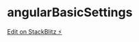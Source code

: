 # angularBasicSettings

[Edit on StackBlitz ⚡️](https://stackblitz.com/edit/display-external-html-into-angular-nf4q1k)